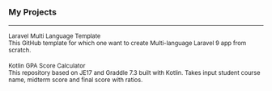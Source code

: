 <div align="left">
    <h3>My Projects</h3>
    <hr>
    <div>
        <small>Laravel Multi Language Template</small>
        <br>
        <small>This GitHub template for which one want to create Multi-language Laravel 9 app from scratch.</small>
    </div>
    <br>
    <div>
        <small>Kotlin GPA Score Calculator</small>
        <br>
        <small>This repository based on JE17 and Graddle 7.3 built with Kotlin. Takes input student course name, midterm score and final score with ratios.</small>
    </div>
</div>
